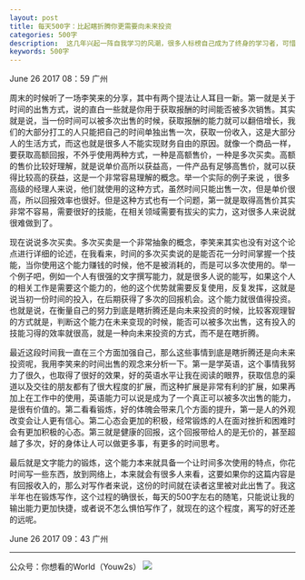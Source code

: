 ```yaml
---
layout: post
title: 每天500字：比起瞎折腾你更需要向未来投资
categories: 500字
description:  这几年兴起一阵自我学习的风潮，很多人标榜自己成为了终身的学习者，可惜的是，大部分人的努力只是在瞎折腾，很少人能掌握好学习的本质其实就是向未来投资自己。
keywords: 500字
---
```


June 26 2017  08：59 广州

周末的时候听了一场李笑来的分享，其中有两个提法让人耳目一新。第一就是关于时间的出售方式，说的直白一些就是你用于获取报酬的时间能否被多次销售。其实就是说，当一份时间可以被多次出售的时候，获取报酬的能力就可以翻倍增长，我们的大部分打工的人只能把自己的时间单独出售一次，获取一份收入，这是大部分人的生活方式，而这也就是很多人不能实现财务自由的原因。就像一个商品一样，要获取高额回报，不外乎使用两种方式，一种是高额售价，一种是多次买卖。高额的售价比较好理解，就是说单价高所以获益高，一件产品有足够高售价，就可以获得比较高的获益，这是一个非常容易理解的概念。举一个实际的例子来说 ，很多高级的经理人来说，他们就使用的这种方式，虽然时间只能出售一次，但是单价很高，所以回报效率也很好。但是这种方式也有一个问题，第一就是取得高售价其实非常不容易，需要很好的技能，在相关领域需要有拔尖的实力，这对很多人来说就很难做到了。

现在说说多次买卖。多次买卖是一个非常抽象的概念，李笑来其实也没有对这个论点进行详细的论述，在我看来，时间的多次买卖说的是能否花一分时间掌握一个技能，当你使用这个能力赚钱的时候，他不是被消耗的，而是可以多次使用的。举一个例子吧，例如一个人有很强的文字撰写能力，就是很多人说的能写，如果这个人的相关工作是需要这个能力的，他的这个优势就需要反复使用，反复发挥，这就是说当初一份时间的投入，在后期获得了多次的回报机会。这个能力就很值得投资。也就是说，在衡量自己的努力到底是瞎折腾还是向未来投资的时候，比较客观理智的方式就是，判断这个能力在未来变现的时候，能否可以被多次出售，这有投入的技能习得的效率就很高，就是一种向未来投资的方式，而不是在瞎折腾。

最近这段时间我一直在三个方面加强自己，那么这些事情到底是瞎折腾还是向未来投资呢，我用李笑来的时间出售的观念来分析一下。第一是学英语，这个事情我努力了很久，也取得了很好的效果，好的英语水平让我在阅读的眼界，获取信息的渠道以及交往的朋友都有了很大程度的扩展，而这种扩展是非常有利的扩展，如果再加上在工作中的使用，英语能力可以说是成为了一个真正可以被多次出售的能力，是很有价值的。第二看看锻炼，好的体魄会带来几个方面的提升，第一是人的外观改变会让人更有信心。第二心态会更加的积极，经常锻炼的人在面对挫折和困难时会有更加积极的心态。第三就是健康的回报，这个回报带给人的是无价的，甚至超越了多次，好的身体让人可以做更多事，有更多的时间思考。

最后就是文字能力的锻炼，这个能力本来就具备一个让时间多次使用的特点，你花时间写一些东西，放到网络上，本来就会有很多人来看，这要如果你的这篇内容是有回报收入的，那么对写作者来说，这份的时间就在读者这里被对此出售了。我这半年也在锻炼写作，这个过程的确很长，每天的500字左右的随笔，只能说让我的输出能力更加快捷，或者说不怎么惧怕写作了，就现在的这个程度，离写的好还差的远呢。


June 26 2017  09：43 广州

---- 
公众号：你想看的World（Youw2s）
![][image-1]

[image-1]:	http://upload-images.jianshu.io/upload_images/3342594-dca1f89eba3e50ca.jpg?imageMogr2/auto-orient/strip%7CimageView2/2/w/1240